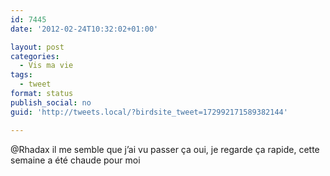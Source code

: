 ```yaml
---
id: 7445
date: '2012-02-24T10:32:02+01:00'

layout: post
categories:
  - Vis ma vie
tags:
  - tweet
format: status
publish_social: no
guid: 'http://tweets.local/?birdsite_tweet=172992171589382144'

---
```


@Rhadax il me semble que j’ai vu passer ça oui, je regarde ça rapide, cette semaine a été chaude pour moi